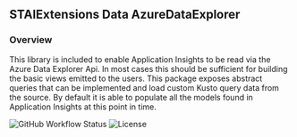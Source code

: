 ## STAIExtensions Data AzureDataExplorer

### Overview
This library is included to enable Application Insights to be read via the Azure Data Explorer Api.
In most cases this should be sufficient for building the basic views emitted to the users. This package exposes abstract queries
that can be implemented and load custom Kusto query data from the source. By default
it is able to populate all the models found in Application Insights at this point in time.

![GitHub Workflow Status](https://img.shields.io/github/workflow/status/TrevorMare/STAIExtensions/.NET?style=for-the-badge)
![License](https://img.shields.io/github/license/trevormare/staiextensions?style=for-the-badge)
